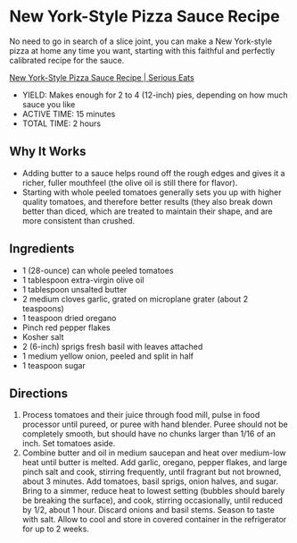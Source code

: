 # New York-Style Pizza Sauce Recipe

No need to go in search of a slice joint, you can make a New York-style pizza at home any time you want, starting with this faithful and perfectly calibrated recipe for the sauce.

[New York-Style Pizza Sauce Recipe \| Serious Eats](https://www.seriouseats.com/recipes/2010/10/new-york-style-pizza-sauce.html)

- YIELD: Makes enough for 2 to 4 (12-inch) pies, depending on how much sauce you like
- ACTIVE TIME: 15 minutes
- TOTAL TIME: 2 hours

## Why It Works
- Adding butter to a sauce helps round off the rough edges and gives it a richer, fuller mouthfeel (the olive oil is still there for flavor).
- Starting with whole peeled tomatoes generally sets you up with higher quality tomatoes, and therefore better results (they also break down better than diced, which are treated to maintain their shape, and are more consistent than crushed.

## Ingredients
- 1 (28-ounce) can whole peeled tomatoes
- 1 tablespoon extra-virgin olive oil
- 1 tablespoon unsalted butter
- 2 medium cloves garlic, grated on microplane grater (about 2 teaspoons)
- 1 teaspoon dried oregano
- Pinch red pepper flakes
- Kosher salt
- 2 (6-inch) sprigs fresh basil with leaves attached
- 1 medium yellow onion, peeled and split in half
- 1 teaspoon sugar

## Directions
1. Process tomatoes and their juice through food mill, pulse in food processor until pureed, or puree with hand blender. Puree should not be completely smooth, but should have no chunks larger than 1/16 of an inch. Set tomatoes aside.
2. Combine butter and oil in medium saucepan and heat over medium-low heat until butter is melted. Add garlic, oregano, pepper flakes, and large pinch salt and cook, stirring frequently, until fragrant but not browned, about 3 minutes. Add tomatoes, basil sprigs, onion halves, and sugar. Bring to a simmer, reduce heat to lowest setting (bubbles should barely be breaking the surface), and cook, stirring occasionally, until reduced by 1/2, about 1 hour. Discard onions and basil stems. Season to taste with salt. Allow to cool and store in covered container in the refrigerator for up to 2 weeks.


